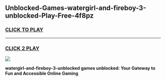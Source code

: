 
## Unblocked-Games-watergirl-and-fireboy-3-unblocked-Play-Free-4f8pz
<h3>
<a href="https://premium76.site?title=watergirl-and-fireboy-3-unblocked&ref=18A1">CLICK TO PLAY</a></h3>
<hr>

<h3>
<a href="https://premium76.site?title=watergirl-and-fireboy-3-unblocked&ref=18A1">CLICK 2 PLAY</a>
  
</h3>

<a href="https://premium76.site?title=watergirl-and-fireboy-3-unblocked&ref=18A1"><img src="https://clearcache.store/games.png"></a>


**watergirl-and-fireboy-3-unblocked games unblocked: Your Gateway to Fun and Accessible Online Gaming**
